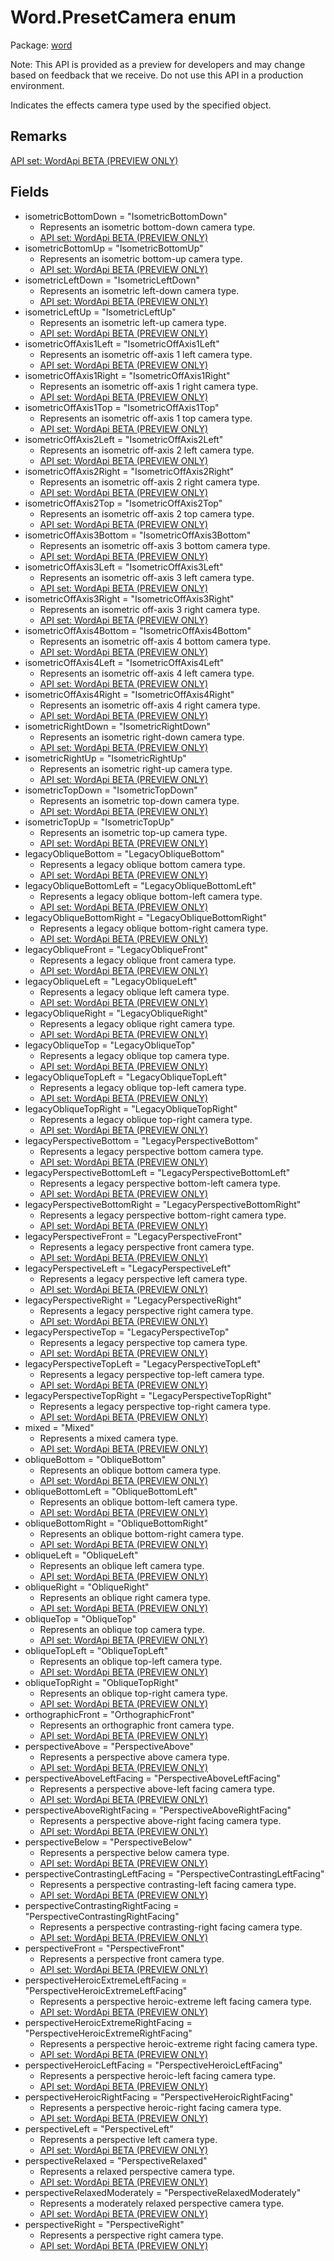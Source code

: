 # Word.PresetCamera enum

Package: [word](/en-us/javascript/api/word)

Note:
This API is provided as a preview for developers and may change based on feedback that we receive. Do not use this API in a production environment.

Indicates the effects camera type used by the specified object.

## Remarks

[API set: WordApi BETA (PREVIEW ONLY)](/en-us/javascript/api/requirement-sets/word/word-api-requirement-sets)

## Fields

- isometricBottomDown = "IsometricBottomDown"
  - Represents an isometric bottom-down camera type.
  - [API set: WordApi BETA (PREVIEW ONLY)](/en-us/javascript/api/requirement-sets/word/word-api-requirement-sets)
- isometricBottomUp = "IsometricBottomUp"
  - Represents an isometric bottom-up camera type.
  - [API set: WordApi BETA (PREVIEW ONLY)](/en-us/javascript/api/requirement-sets/word/word-api-requirement-sets)
- isometricLeftDown = "IsometricLeftDown"
  - Represents an isometric left-down camera type.
  - [API set: WordApi BETA (PREVIEW ONLY)](/en-us/javascript/api/requirement-sets/word/word-api-requirement-sets)
- isometricLeftUp = "IsometricLeftUp"
  - Represents an isometric left-up camera type.
  - [API set: WordApi BETA (PREVIEW ONLY)](/en-us/javascript/api/requirement-sets/word/word-api-requirement-sets)
- isometricOffAxis1Left = "IsometricOffAxis1Left"
  - Represents an isometric off-axis 1 left camera type.
  - [API set: WordApi BETA (PREVIEW ONLY)](/en-us/javascript/api/requirement-sets/word/word-api-requirement-sets)
- isometricOffAxis1Right = "IsometricOffAxis1Right"
  - Represents an isometric off-axis 1 right camera type.
  - [API set: WordApi BETA (PREVIEW ONLY)](/en-us/javascript/api/requirement-sets/word/word-api-requirement-sets)
- isometricOffAxis1Top = "IsometricOffAxis1Top"
  - Represents an isometric off-axis 1 top camera type.
  - [API set: WordApi BETA (PREVIEW ONLY)](/en-us/javascript/api/requirement-sets/word/word-api-requirement-sets)
- isometricOffAxis2Left = "IsometricOffAxis2Left"
  - Represents an isometric off-axis 2 left camera type.
  - [API set: WordApi BETA (PREVIEW ONLY)](/en-us/javascript/api/requirement-sets/word/word-api-requirement-sets)
- isometricOffAxis2Right = "IsometricOffAxis2Right"
  - Represents an isometric off-axis 2 right camera type.
  - [API set: WordApi BETA (PREVIEW ONLY)](/en-us/javascript/api/requirement-sets/word/word-api-requirement-sets)
- isometricOffAxis2Top = "IsometricOffAxis2Top"
  - Represents an isometric off-axis 2 top camera type.
  - [API set: WordApi BETA (PREVIEW ONLY)](/en-us/javascript/api/requirement-sets/word/word-api-requirement-sets)
- isometricOffAxis3Bottom = "IsometricOffAxis3Bottom"
  - Represents an isometric off-axis 3 bottom camera type.
  - [API set: WordApi BETA (PREVIEW ONLY)](/en-us/javascript/api/requirement-sets/word/word-api-requirement-sets)
- isometricOffAxis3Left = "IsometricOffAxis3Left"
  - Represents an isometric off-axis 3 left camera type.
  - [API set: WordApi BETA (PREVIEW ONLY)](/en-us/javascript/api/requirement-sets/word/word-api-requirement-sets)
- isometricOffAxis3Right = "IsometricOffAxis3Right"
  - Represents an isometric off-axis 3 right camera type.
  - [API set: WordApi BETA (PREVIEW ONLY)](/en-us/javascript/api/requirement-sets/word/word-api-requirement-sets)
- isometricOffAxis4Bottom = "IsometricOffAxis4Bottom"
  - Represents an isometric off-axis 4 bottom camera type.
  - [API set: WordApi BETA (PREVIEW ONLY)](/en-us/javascript/api/requirement-sets/word/word-api-requirement-sets)
- isometricOffAxis4Left = "IsometricOffAxis4Left"
  - Represents an isometric off-axis 4 left camera type.
  - [API set: WordApi BETA (PREVIEW ONLY)](/en-us/javascript/api/requirement-sets/word/word-api-requirement-sets)
- isometricOffAxis4Right = "IsometricOffAxis4Right"
  - Represents an isometric off-axis 4 right camera type.
  - [API set: WordApi BETA (PREVIEW ONLY)](/en-us/javascript/api/requirement-sets/word/word-api-requirement-sets)
- isometricRightDown = "IsometricRightDown"
  - Represents an isometric right-down camera type.
  - [API set: WordApi BETA (PREVIEW ONLY)](/en-us/javascript/api/requirement-sets/word/word-api-requirement-sets)
- isometricRightUp = "IsometricRightUp"
  - Represents an isometric right-up camera type.
  - [API set: WordApi BETA (PREVIEW ONLY)](/en-us/javascript/api/requirement-sets/word/word-api-requirement-sets)
- isometricTopDown = "IsometricTopDown"
  - Represents an isometric top-down camera type.
  - [API set: WordApi BETA (PREVIEW ONLY)](/en-us/javascript/api/requirement-sets/word/word-api-requirement-sets)
- isometricTopUp = "IsometricTopUp"
  - Represents an isometric top-up camera type.
  - [API set: WordApi BETA (PREVIEW ONLY)](/en-us/javascript/api/requirement-sets/word/word-api-requirement-sets)
- legacyObliqueBottom = "LegacyObliqueBottom"
  - Represents a legacy oblique bottom camera type.
  - [API set: WordApi BETA (PREVIEW ONLY)](/en-us/javascript/api/requirement-sets/word/word-api-requirement-sets)
- legacyObliqueBottomLeft = "LegacyObliqueBottomLeft"
  - Represents a legacy oblique bottom-left camera type.
  - [API set: WordApi BETA (PREVIEW ONLY)](/en-us/javascript/api/requirement-sets/word/word-api-requirement-sets)
- legacyObliqueBottomRight = "LegacyObliqueBottomRight"
  - Represents a legacy oblique bottom-right camera type.
  - [API set: WordApi BETA (PREVIEW ONLY)](/en-us/javascript/api/requirement-sets/word/word-api-requirement-sets)
- legacyObliqueFront = "LegacyObliqueFront"
  - Represents a legacy oblique front camera type.
  - [API set: WordApi BETA (PREVIEW ONLY)](/en-us/javascript/api/requirement-sets/word/word-api-requirement-sets)
- legacyObliqueLeft = "LegacyObliqueLeft"
  - Represents a legacy oblique left camera type.
  - [API set: WordApi BETA (PREVIEW ONLY)](/en-us/javascript/api/requirement-sets/word/word-api-requirement-sets)
- legacyObliqueRight = "LegacyObliqueRight"
  - Represents a legacy oblique right camera type.
  - [API set: WordApi BETA (PREVIEW ONLY)](/en-us/javascript/api/requirement-sets/word/word-api-requirement-sets)
- legacyObliqueTop = "LegacyObliqueTop"
  - Represents a legacy oblique top camera type.
  - [API set: WordApi BETA (PREVIEW ONLY)](/en-us/javascript/api/requirement-sets/word/word-api-requirement-sets)
- legacyObliqueTopLeft = "LegacyObliqueTopLeft"
  - Represents a legacy oblique top-left camera type.
  - [API set: WordApi BETA (PREVIEW ONLY)](/en-us/javascript/api/requirement-sets/word/word-api-requirement-sets)
- legacyObliqueTopRight = "LegacyObliqueTopRight"
  - Represents a legacy oblique top-right camera type.
  - [API set: WordApi BETA (PREVIEW ONLY)](/en-us/javascript/api/requirement-sets/word/word-api-requirement-sets)
- legacyPerspectiveBottom = "LegacyPerspectiveBottom"
  - Represents a legacy perspective bottom camera type.
  - [API set: WordApi BETA (PREVIEW ONLY)](/en-us/javascript/api/requirement-sets/word/word-api-requirement-sets)
- legacyPerspectiveBottomLeft = "LegacyPerspectiveBottomLeft"
  - Represents a legacy perspective bottom-left camera type.
  - [API set: WordApi BETA (PREVIEW ONLY)](/en-us/javascript/api/requirement-sets/word/word-api-requirement-sets)
- legacyPerspectiveBottomRight = "LegacyPerspectiveBottomRight"
  - Represents a legacy perspective bottom-right camera type.
  - [API set: WordApi BETA (PREVIEW ONLY)](/en-us/javascript/api/requirement-sets/word/word-api-requirement-sets)
- legacyPerspectiveFront = "LegacyPerspectiveFront"
  - Represents a legacy perspective front camera type.
  - [API set: WordApi BETA (PREVIEW ONLY)](/en-us/javascript/api/requirement-sets/word/word-api-requirement-sets)
- legacyPerspectiveLeft = "LegacyPerspectiveLeft"
  - Represents a legacy perspective left camera type.
  - [API set: WordApi BETA (PREVIEW ONLY)](/en-us/javascript/api/requirement-sets/word/word-api-requirement-sets)
- legacyPerspectiveRight = "LegacyPerspectiveRight"
  - Represents a legacy perspective right camera type.
  - [API set: WordApi BETA (PREVIEW ONLY)](/en-us/javascript/api/requirement-sets/word/word-api-requirement-sets)
- legacyPerspectiveTop = "LegacyPerspectiveTop"
  - Represents a legacy perspective top camera type.
  - [API set: WordApi BETA (PREVIEW ONLY)](/en-us/javascript/api/requirement-sets/word/word-api-requirement-sets)
- legacyPerspectiveTopLeft = "LegacyPerspectiveTopLeft"
  - Represents a legacy perspective top-left camera type.
  - [API set: WordApi BETA (PREVIEW ONLY)](/en-us/javascript/api/requirement-sets/word/word-api-requirement-sets)
- legacyPerspectiveTopRight = "LegacyPerspectiveTopRight"
  - Represents a legacy perspective top-right camera type.
  - [API set: WordApi BETA (PREVIEW ONLY)](/en-us/javascript/api/requirement-sets/word/word-api-requirement-sets)
- mixed = "Mixed"
  - Represents a mixed camera type.
  - [API set: WordApi BETA (PREVIEW ONLY)](/en-us/javascript/api/requirement-sets/word/word-api-requirement-sets)
- obliqueBottom = "ObliqueBottom"
  - Represents an oblique bottom camera type.
  - [API set: WordApi BETA (PREVIEW ONLY)](/en-us/javascript/api/requirement-sets/word/word-api-requirement-sets)
- obliqueBottomLeft = "ObliqueBottomLeft"
  - Represents an oblique bottom-left camera type.
  - [API set: WordApi BETA (PREVIEW ONLY)](/en-us/javascript/api/requirement-sets/word/word-api-requirement-sets)
- obliqueBottomRight = "ObliqueBottomRight"
  - Represents an oblique bottom-right camera type.
  - [API set: WordApi BETA (PREVIEW ONLY)](/en-us/javascript/api/requirement-sets/word/word-api-requirement-sets)
- obliqueLeft = "ObliqueLeft"
  - Represents an oblique left camera type.
  - [API set: WordApi BETA (PREVIEW ONLY)](/en-us/javascript/api/requirement-sets/word/word-api-requirement-sets)
- obliqueRight = "ObliqueRight"
  - Represents an oblique right camera type.
  - [API set: WordApi BETA (PREVIEW ONLY)](/en-us/javascript/api/requirement-sets/word/word-api-requirement-sets)
- obliqueTop = "ObliqueTop"
  - Represents an oblique top camera type.
  - [API set: WordApi BETA (PREVIEW ONLY)](/en-us/javascript/api/requirement-sets/word/word-api-requirement-sets)
- obliqueTopLeft = "ObliqueTopLeft"
  - Represents an oblique top-left camera type.
  - [API set: WordApi BETA (PREVIEW ONLY)](/en-us/javascript/api/requirement-sets/word/word-api-requirement-sets)
- obliqueTopRight = "ObliqueTopRight"
  - Represents an oblique top-right camera type.
  - [API set: WordApi BETA (PREVIEW ONLY)](/en-us/javascript/api/requirement-sets/word/word-api-requirement-sets)
- orthographicFront = "OrthographicFront"
  - Represents an orthographic front camera type.
  - [API set: WordApi BETA (PREVIEW ONLY)](/en-us/javascript/api/requirement-sets/word/word-api-requirement-sets)
- perspectiveAbove = "PerspectiveAbove"
  - Represents a perspective above camera type.
  - [API set: WordApi BETA (PREVIEW ONLY)](/en-us/javascript/api/requirement-sets/word/word-api-requirement-sets)
- perspectiveAboveLeftFacing = "PerspectiveAboveLeftFacing"
  - Represents a perspective above-left facing camera type.
  - [API set: WordApi BETA (PREVIEW ONLY)](/en-us/javascript/api/requirement-sets/word/word-api-requirement-sets)
- perspectiveAboveRightFacing = "PerspectiveAboveRightFacing"
  - Represents a perspective above-right facing camera type.
  - [API set: WordApi BETA (PREVIEW ONLY)](/en-us/javascript/api/requirement-sets/word/word-api-requirement-sets)
- perspectiveBelow = "PerspectiveBelow"
  - Represents a perspective below camera type.
  - [API set: WordApi BETA (PREVIEW ONLY)](/en-us/javascript/api/requirement-sets/word/word-api-requirement-sets)
- perspectiveContrastingLeftFacing = "PerspectiveContrastingLeftFacing"
  - Represents a perspective contrasting-left facing camera type.
  - [API set: WordApi BETA (PREVIEW ONLY)](/en-us/javascript/api/requirement-sets/word/word-api-requirement-sets)
- perspectiveContrastingRightFacing = "PerspectiveContrastingRightFacing"
  - Represents a perspective contrasting-right facing camera type.
  - [API set: WordApi BETA (PREVIEW ONLY)](/en-us/javascript/api/requirement-sets/word/word-api-requirement-sets)
- perspectiveFront = "PerspectiveFront"
  - Represents a perspective front camera type.
  - [API set: WordApi BETA (PREVIEW ONLY)](/en-us/javascript/api/requirement-sets/word/word-api-requirement-sets)
- perspectiveHeroicExtremeLeftFacing = "PerspectiveHeroicExtremeLeftFacing"
  - Represents a perspective heroic-extreme left facing camera type.
  - [API set: WordApi BETA (PREVIEW ONLY)](/en-us/javascript/api/requirement-sets/word/word-api-requirement-sets)
- perspectiveHeroicExtremeRightFacing = "PerspectiveHeroicExtremeRightFacing"
  - Represents a perspective heroic-extreme right facing camera type.
  - [API set: WordApi BETA (PREVIEW ONLY)](/en-us/javascript/api/requirement-sets/word/word-api-requirement-sets)
- perspectiveHeroicLeftFacing = "PerspectiveHeroicLeftFacing"
  - Represents a perspective heroic-left facing camera type.
  - [API set: WordApi BETA (PREVIEW ONLY)](/en-us/javascript/api/requirement-sets/word/word-api-requirement-sets)
- perspectiveHeroicRightFacing = "PerspectiveHeroicRightFacing"
  - Represents a perspective heroic-right facing camera type.
  - [API set: WordApi BETA (PREVIEW ONLY)](/en-us/javascript/api/requirement-sets/word/word-api-requirement-sets)
- perspectiveLeft = "PerspectiveLeft"
  - Represents a perspective left camera type.
  - [API set: WordApi BETA (PREVIEW ONLY)](/en-us/javascript/api/requirement-sets/word/word-api-requirement-sets)
- perspectiveRelaxed = "PerspectiveRelaxed"
  - Represents a relaxed perspective camera type.
  - [API set: WordApi BETA (PREVIEW ONLY)](/en-us/javascript/api/requirement-sets/word/word-api-requirement-sets)
- perspectiveRelaxedModerately = "PerspectiveRelaxedModerately"
  - Represents a moderately relaxed perspective camera type.
  - [API set: WordApi BETA (PREVIEW ONLY)](/en-us/javascript/api/requirement-sets/word/word-api-requirement-sets)
- perspectiveRight = "PerspectiveRight"
  - Represents a perspective right camera type.
  - [API set: WordApi BETA (PREVIEW ONLY)](/en-us/javascript/api/requirement-sets/word/word-api-requirement-sets)